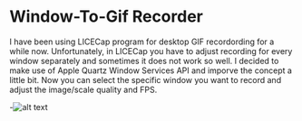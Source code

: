 # Window-To-Gif Recorder

I have been using LICECap program for desktop GIF recordording for a while now. Unfortunately, in LICECap you have to adjust recording for every window separately and sometimes it does not work so well. I decided to make use of Apple Quartz Window Services API and imporve the concept a little bit. Now you can select the specific window you want to record and adjust the image/scale quality and FPS.

-![alt text](http://i64.tinypic.com/25rkuit.png)


